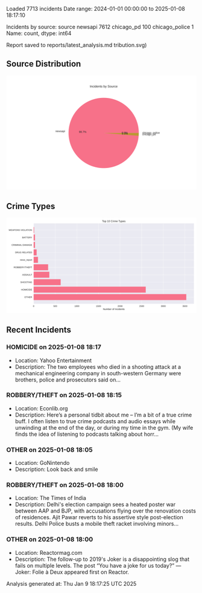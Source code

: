 
Loaded 7713 incidents
Date range: 2024-01-01 00:00:00 to 2025-01-08 18:17:10

Incidents by source:
source
newsapi           7612
chicago_pd         100
chicago_police       1
Name: count, dtype: int64

Report saved to reports/latest_analysis.md
tribution.svg)

## Source Distribution
![Source Distribution](images/source_distribution.svg)

## Crime Types
![Crime Types](images/crime_types.svg)

## Recent Incidents

### HOMICIDE on 2025-01-08 18:17
- Location: Yahoo Entertainment
- Description: The two employees who died in a shooting attack at a mechanical engineering company in south-western Germany were brothers, police and prosecutors said on...


### ROBBERY/THEFT on 2025-01-08 18:15
- Location: Econlib.org
- Description: Here’s a personal tidbit about me – I’m a bit of a true crime buff. I often listen to true crime podcasts and audio essays while unwinding at the end of the day, or during my time in the gym. (My wife finds the idea of listening to podcasts talking about horr…


### OTHER on 2025-01-08 18:05
- Location: GoNintendo
- Description: Look back and smile


### ROBBERY/THEFT on 2025-01-08 18:00
- Location: The Times of India
- Description: Delhi's election campaign sees a heated poster war between AAP and BJP, with accusations flying over the renovation costs of residences. Ajit Pawar reverts to his assertive style post-election results. Delhi Police busts a mobile theft racket involving minors…


### OTHER on 2025-01-08 18:00
- Location: Reactormag.com
- Description: The follow-up to 2019's Joker is a disappointing slog that fails on multiple levels.
The post “You have a joke for us today?” — Joker: Folie à Deux appeared first on Reactor.

Analysis generated at: Thu Jan  9 18:17:25 UTC 2025

